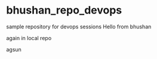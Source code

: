 # bhushan_repo_devops
sample repository for devops sessions
Hello from bhushan


again in local repo

agsun 